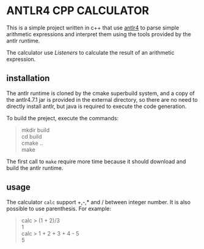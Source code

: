 ANTLR4 CPP CALCULATOR
=======================

This is a simple project written in c++ that use [antlr4](https://www.antlr.org/) 
to parse simple arithmetic expressions and interpret them using the tools
provided by the antlr runtime.

The calculator use *Listeners* to calculate the result of an arithmetic expression.

## installation

The antlr runtime is cloned by the cmake superbuild system, and a copy of
the antlr4.7.1 jar is provided in the external directory, so there are no
need to directly install antlr, but java is required to execute the code
generation.

To build the preject, execute the commands:

> mkdir build  
> cd build  
> cmake ..  
> make  

The first call to `make` require more time because it should download and
build the antlr runtime.

## usage

The calculator `calc` support +,-,\* and / between integer number. It is
also possible to use parenthesis. For example:

> calc > (1 + 2)/3  
> 1  
> calc > 1 + 2 + 3 + 4 - 5  
> 5  


